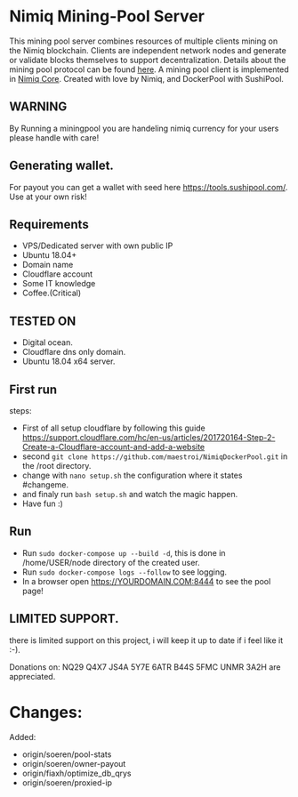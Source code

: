 # Nimiq Mining-Pool Server
This mining pool server combines resources of multiple clients mining on the Nimiq blockchain.
Clients are independent network nodes and generate or validate blocks themselves to support decentralization.
Details about the mining pool protocol can be found [here](https://nimiq-network.github.io/developer-reference/chapters/pool-protocol.html#mining-pool-protocol).
A mining pool client is implemented in [Nimiq Core](https://github.com/nimiq-network/core/tree/master/src/main/generic/miner).
Created with love by Nimiq, and DockerPool with SushiPool.

## WARNING
By Running a miningpool you are handeling nimiq currency for your users please handle with care!

## Generating wallet.
For payout you can get a wallet with seed here https://tools.sushipool.com/.
Use at your own risk!

## Requirements
- VPS/Dedicated server with own public IP
- Ubuntu 18.04+
- Domain name
- Cloudflare account
- Some IT knowledge
- Coffee.(Critical)

## TESTED ON
- Digital ocean.
- Cloudflare dns only domain.
- Ubuntu 18.04 x64 server.

## First run
steps:
- First of all setup cloudflare by following this guide https://support.cloudflare.com/hc/en-us/articles/201720164-Step-2-Create-a-Cloudflare-account-and-add-a-website
- second `git clone https://github.com/maestroi/NimiqDockerPool.git` in the /root directory.
- change with `nano setup.sh` the configuration where it states #changeme.
- and finaly run `bash setup.sh` and watch the magic happen.
- Have fun :)
  
## Run
- Run `sudo docker-compose up --build -d`, this is done in /home/USER/node directory of the created user.
- Run `sudo docker-compose logs --follow` to see logging.
- In a browser open https://YOURDOMAIN.COM:8444 to see the pool page!

## LIMITED SUPPORT.
there is limited support on this project, i will keep it up to date if i feel like it :-).

Donations on: NQ29 Q4X7 JS4A 5Y7E 6ATR B44S 5FMC UNMR 3A2H are appreciated. 

# Changes:
Added:
- origin/soeren/pool-stats 
- origin/soeren/owner-payout
- origin/fiaxh/optimize_db_qrys
- origin/soeren/proxied-ip
